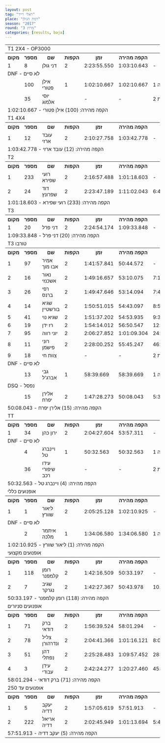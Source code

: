 ```yaml
---
layout: post
tag: "ראלי רייד"
place: "רמת הגולן"
season: "2017"
round: "מרוץ 3"
categories: [results, baja]
---
```


<table class="line_color">
    <tr>
        <td  colspan="99" class="title_font">T1 2X4 - OP3000</td>
    </tr>
    <tr class="rnkh_bkcolor">
        <th class="rnkh_font">מקום</th>
        <th class="rnkh_font">מספר</th>
        <th class="rnkh_font">שם</th>
        <th class="rnkh_font">הקפות</th>
        <th class="rnkh_font">זמן</th>
        <th class="rnkh_font">הקפה מהירה</th>
        <th class="rnkh_font">פער</th>
    </tr>
    <tr class="rnk_bkcolor">
        <td class="rnk_font">1</td>
        <td class="rnk_font">8</td>
        <td class="rnk_font">דני גולן</td>
        <td class="rnk_font">2</td>
        <td class="rnk_font">2:23:55.550</td>
        <td class="rnk_font">1:03:10.643</td>
        <td class="rnk_font">-</td>
    </tr>
    <tr>
        <td  colspan="99" class="subtitle_font">DNF - לא סיים</td>
    </tr>
    <tr class="rnk_bkcolor">
        <td class="rnk_font"></td>
        <td class="rnk_font">100</td>
        <td class="rnk_font">אילן פטורי</td>
        <td class="rnk_font">1</td>
        <td class="rnk_font">1:02:10.667</td>
        <td class="rnk_font">1:02:10.667</td>
        <td class="rnk_font">1 הקפה</td>
    </tr>
    <tr class="rnk_bkcolor">
        <td class="rnk_font"></td>
        <td class="rnk_font">35</td>
        <td class="rnk_font">יוסי אלמוג</td>
        <td class="rnk_font"></td>
        <td class="rnk_font">-</td>
        <td class="rnk_font">-</td>
        <td class="rnk_font">2 הקפות</td>
    </tr>
    <tr>
        <td  colspan="99" class="comment_font">הקפה מהירה: (100) אילן פטורי - 1:02:10.667</td>
    </tr>
    <tr>
        <td  colspan="99" class="title_font">T1 4X4</td>
    </tr>
    <tr class="rnkh_bkcolor">
        <th class="rnkh_font">מקום</th>
        <th class="rnkh_font">מספר</th>
        <th class="rnkh_font">שם</th>
        <th class="rnkh_font">הקפות</th>
        <th class="rnkh_font">זמן</th>
        <th class="rnkh_font">הקפה מהירה</th>
        <th class="rnkh_font">פער</th>
    </tr>
    <tr class="rnk_bkcolor">
        <td class="rnk_font">1</td>
        <td class="rnk_font">12</td>
        <td class="rnk_font">עובד ארזי</td>
        <td class="rnk_font">2</td>
        <td class="rnk_font">2:10:27.758</td>
        <td class="rnk_font">1:03:42.778</td>
        <td class="rnk_font">-</td>
    </tr>
    <tr>
        <td  colspan="99" class="comment_font">הקפה מהירה: (12) עובד ארזי - 1:03:42.778</td>
    </tr>
    <tr>
        <td  colspan="99" class="title_font">T2</td>
    </tr>
    <tr class="rnkh_bkcolor">
        <th class="rnkh_font">מקום</th>
        <th class="rnkh_font">מספר</th>
        <th class="rnkh_font">שם</th>
        <th class="rnkh_font">הקפות</th>
        <th class="rnkh_font">זמן</th>
        <th class="rnkh_font">הקפה מהירה</th>
        <th class="rnkh_font">פער</th>
    </tr>
    <tr class="rnk_bkcolor">
        <td class="rnk_font">1</td>
        <td class="rnk_font">233</td>
        <td class="rnk_font">רועי שפירא</td>
        <td class="rnk_font">2</td>
        <td class="rnk_font">2:16:57.488</td>
        <td class="rnk_font">1:01:18.603</td>
        <td class="rnk_font">-</td>
    </tr>
    <tr class="rnk_bkcolor">
        <td class="rnk_font">2</td>
        <td class="rnk_font">24</td>
        <td class="rnk_font">דוד שפרונץ</td>
        <td class="rnk_font">2</td>
        <td class="rnk_font">2:23:47.189</td>
        <td class="rnk_font">1:11:02.043</td>
        <td class="rnk_font">6:49.701</td>
    </tr>
    <tr>
        <td  colspan="99" class="comment_font">הקפה מהירה: (233) רועי שפירא - 1:01:18.603</td>
    </tr>
    <tr>
        <td  colspan="99" class="title_font">T3</td>
    </tr>
    <tr class="rnkh_bkcolor">
        <th class="rnkh_font">מקום</th>
        <th class="rnkh_font">מספר</th>
        <th class="rnkh_font">שם</th>
        <th class="rnkh_font">הקפות</th>
        <th class="rnkh_font">זמן</th>
        <th class="rnkh_font">הקפה מהירה</th>
        <th class="rnkh_font">פער</th>
    </tr>
    <tr class="rnk_bkcolor">
        <td class="rnk_font">1</td>
        <td class="rnk_font">20</td>
        <td class="rnk_font">דני פרל</td>
        <td class="rnk_font">2</td>
        <td class="rnk_font">2:24:54.174</td>
        <td class="rnk_font">1:09:33.848</td>
        <td class="rnk_font">-</td>
    </tr>
    <tr>
        <td  colspan="99" class="comment_font">הקפה מהירה: (20) דני פרל - 1:09:33.848</td>
    </tr>
    <tr>
        <td  colspan="99" class="title_font">T3 טורבו</td>
    </tr>
    <tr class="rnkh_bkcolor">
        <th class="rnkh_font">מקום</th>
        <th class="rnkh_font">מספר</th>
        <th class="rnkh_font">שם</th>
        <th class="rnkh_font">הקפות</th>
        <th class="rnkh_font">זמן</th>
        <th class="rnkh_font">הקפה מהירה</th>
        <th class="rnkh_font">פער</th>
    </tr>
    <tr class="rnk_bkcolor">
        <td class="rnk_font">1</td>
        <td class="rnk_font">97</td>
        <td class="rnk_font">אמיר אבו מוך</td>
        <td class="rnk_font">2</td>
        <td class="rnk_font">1:41:57.841</td>
        <td class="rnk_font">50:44.572</td>
        <td class="rnk_font">-</td>
    </tr>
    <tr class="rnk_bkcolor">
        <td class="rnk_font">2</td>
        <td class="rnk_font">16</td>
        <td class="rnk_font">נאור אשכנזי</td>
        <td class="rnk_font">2</td>
        <td class="rnk_font">1:49:16.657</td>
        <td class="rnk_font">53:10.075</td>
        <td class="rnk_font">7:18.816</td>
    </tr>
    <tr class="rnk_bkcolor">
        <td class="rnk_font">3</td>
        <td class="rnk_font">26</td>
        <td class="rnk_font">רפי ברנס</td>
        <td class="rnk_font">2</td>
        <td class="rnk_font">1:49:47.646</td>
        <td class="rnk_font">53:14.094</td>
        <td class="rnk_font">7:49.805</td>
    </tr>
    <tr class="rnk_bkcolor">
        <td class="rnk_font">4</td>
        <td class="rnk_font">14</td>
        <td class="rnk_font">שגיא בורשטיין</td>
        <td class="rnk_font">2</td>
        <td class="rnk_font">1:50:51.015</td>
        <td class="rnk_font">54:43.097</td>
        <td class="rnk_font">8:53.174</td>
    </tr>
    <tr class="rnk_bkcolor">
        <td class="rnk_font">5</td>
        <td class="rnk_font">41</td>
        <td class="rnk_font">שגיא נוי</td>
        <td class="rnk_font">2</td>
        <td class="rnk_font">1:51:37.202</td>
        <td class="rnk_font">54:53.935</td>
        <td class="rnk_font">9:39.361</td>
    </tr>
    <tr class="rnk_bkcolor">
        <td class="rnk_font">6</td>
        <td class="rnk_font">19</td>
        <td class="rnk_font">רז ידן</td>
        <td class="rnk_font">2</td>
        <td class="rnk_font">1:54:14.012</td>
        <td class="rnk_font">56:50.547</td>
        <td class="rnk_font">12:16.171</td>
    </tr>
    <tr class="rnk_bkcolor">
        <td class="rnk_font">7</td>
        <td class="rnk_font">95</td>
        <td class="rnk_font">יוני רווה</td>
        <td class="rnk_font">2</td>
        <td class="rnk_font">2:06:27.852</td>
        <td class="rnk_font">1:01:09.304</td>
        <td class="rnk_font">24:30.011</td>
    </tr>
    <tr class="rnk_bkcolor">
        <td class="rnk_font">8</td>
        <td class="rnk_font">11</td>
        <td class="rnk_font">רוני פישמן</td>
        <td class="rnk_font">2</td>
        <td class="rnk_font">2:28:00.252</td>
        <td class="rnk_font">55:45.247</td>
        <td class="rnk_font">46:02.411</td>
    </tr>
    <tr class="rnk_bkcolor">
        <td class="rnk_font">9</td>
        <td class="rnk_font">18</td>
        <td class="rnk_font">צוות חי</td>
        <td class="rnk_font"></td>
        <td class="rnk_font">-</td>
        <td class="rnk_font">-</td>
        <td class="rnk_font">2 הקפות</td>
    </tr>
    <tr>
        <td  colspan="99" class="subtitle_font">DNF - לא סיים</td>
    </tr>
    <tr class="rnk_bkcolor">
        <td class="rnk_font"></td>
        <td class="rnk_font">13</td>
        <td class="rnk_font">גבי אברג'ל</td>
        <td class="rnk_font">1</td>
        <td class="rnk_font">58:39.669</td>
        <td class="rnk_font">58:39.669</td>
        <td class="rnk_font">1 הקפה</td>
    </tr>
    <tr>
        <td  colspan="99" class="subtitle_font">DSQ - נפסל</td>
    </tr>
    <tr class="rnk_bkcolor">
        <td class="rnk_font"></td>
        <td class="rnk_font">15</td>
        <td class="rnk_font">אלירן יפרח</td>
        <td class="rnk_font">2</td>
        <td class="rnk_font">1:47:28.273</td>
        <td class="rnk_font">50:08.043</td>
        <td class="rnk_font">5:30.432</td>
    </tr>
    <tr>
        <td  colspan="99" class="comment_font">הקפה מהירה: (15) אלירן יפרח - 50:08.043</td>
    </tr>
    <tr>
        <td  colspan="99" class="title_font">TT</td>
    </tr>
    <tr class="rnkh_bkcolor">
        <th class="rnkh_font">מקום</th>
        <th class="rnkh_font">מספר</th>
        <th class="rnkh_font">שם</th>
        <th class="rnkh_font">הקפות</th>
        <th class="rnkh_font">זמן</th>
        <th class="rnkh_font">הקפה מהירה</th>
        <th class="rnkh_font">פער</th>
    </tr>
    <tr class="rnk_bkcolor">
        <td class="rnk_font">1</td>
        <td class="rnk_font">34</td>
        <td class="rnk_font">ירון כהן</td>
        <td class="rnk_font">2</td>
        <td class="rnk_font">2:04:27.604</td>
        <td class="rnk_font">53:57.311</td>
        <td class="rnk_font">-</td>
    </tr>
    <tr>
        <td  colspan="99" class="subtitle_font">DNF - לא סיים</td>
    </tr>
    <tr class="rnk_bkcolor">
        <td class="rnk_font"></td>
        <td class="rnk_font">4</td>
        <td class="rnk_font">ויינברג טל</td>
        <td class="rnk_font">1</td>
        <td class="rnk_font">50:32.563</td>
        <td class="rnk_font">50:32.563</td>
        <td class="rnk_font">1 הקפה</td>
    </tr>
    <tr class="rnk_bkcolor">
        <td class="rnk_font"></td>
        <td class="rnk_font">36</td>
        <td class="rnk_font">עידו שיפורי רכב</td>
        <td class="rnk_font"></td>
        <td class="rnk_font">-</td>
        <td class="rnk_font">-</td>
        <td class="rnk_font">2 הקפות</td>
    </tr>
    <tr>
        <td  colspan="99" class="comment_font">הקפה מהירה: (4) ויינברג טל - 50:32.563</td>
    </tr>
    <tr>
        <td  colspan="99" class="title_font">אופנועים כללי</td>
    </tr>
    <tr class="rnkh_bkcolor">
        <th class="rnkh_font">מקום</th>
        <th class="rnkh_font">מספר</th>
        <th class="rnkh_font">שם</th>
        <th class="rnkh_font">הקפות</th>
        <th class="rnkh_font">זמן</th>
        <th class="rnkh_font">הקפה מהירה</th>
        <th class="rnkh_font">פער</th>
    </tr>
    <tr class="rnk_bkcolor">
        <td class="rnk_font">1</td>
        <td class="rnk_font">1</td>
        <td class="rnk_font">ליאור שוורץ</td>
        <td class="rnk_font">2</td>
        <td class="rnk_font">2:05:25.128</td>
        <td class="rnk_font">1:02:10.925</td>
        <td class="rnk_font">-</td>
    </tr>
    <tr>
        <td  colspan="99" class="subtitle_font">DNF - לא סיים</td>
    </tr>
    <tr class="rnk_bkcolor">
        <td class="rnk_font"></td>
        <td class="rnk_font">2</td>
        <td class="rnk_font">איתמר מלכה</td>
        <td class="rnk_font">1</td>
        <td class="rnk_font">1:34:06.580</td>
        <td class="rnk_font">1:34:06.580</td>
        <td class="rnk_font">1 הקפה</td>
    </tr>
    <tr>
        <td  colspan="99" class="comment_font">הקפה מהירה: (1) ליאור שוורץ - 1:02:10.925</td>
    </tr>
    <tr>
        <td  colspan="99" class="title_font">אופנועים מקצועי</td>
    </tr>
    <tr class="rnkh_bkcolor">
        <th class="rnkh_font">מקום</th>
        <th class="rnkh_font">מספר</th>
        <th class="rnkh_font">שם</th>
        <th class="rnkh_font">הקפות</th>
        <th class="rnkh_font">זמן</th>
        <th class="rnkh_font">הקפה מהירה</th>
        <th class="rnkh_font">פער</th>
    </tr>
    <tr class="rnk_bkcolor">
        <td class="rnk_font">1</td>
        <td class="rnk_font">118</td>
        <td class="rnk_font">רומן קלמפנר</td>
        <td class="rnk_font">2</td>
        <td class="rnk_font">1:42:16.509</td>
        <td class="rnk_font">50:33.197</td>
        <td class="rnk_font">-</td>
    </tr>
    <tr class="rnk_bkcolor">
        <td class="rnk_font">2</td>
        <td class="rnk_font">7</td>
        <td class="rnk_font">שגיב נגרקר</td>
        <td class="rnk_font">2</td>
        <td class="rnk_font">1:42:27.367</td>
        <td class="rnk_font">50:43.978</td>
        <td class="rnk_font">10.858</td>
    </tr>
    <tr>
        <td  colspan="99" class="comment_font">הקפה מהירה: (118) רומן קלמפנר - 50:33.197</td>
    </tr>
    <tr>
        <td  colspan="99" class="title_font">אופנועים סניורים</td>
    </tr>
    <tr class="rnkh_bkcolor">
        <th class="rnkh_font">מקום</th>
        <th class="rnkh_font">מספר</th>
        <th class="rnkh_font">שם</th>
        <th class="rnkh_font">הקפות</th>
        <th class="rnkh_font">זמן</th>
        <th class="rnkh_font">הקפה מהירה</th>
        <th class="rnkh_font">פער</th>
    </tr>
    <tr class="rnk_bkcolor">
        <td class="rnk_font">1</td>
        <td class="rnk_font">71</td>
        <td class="rnk_font">ברק דודאי</td>
        <td class="rnk_font">2</td>
        <td class="rnk_font">1:56:39.524</td>
        <td class="rnk_font">58:01.294</td>
        <td class="rnk_font">-</td>
    </tr>
    <tr class="rnk_bkcolor">
        <td class="rnk_font">2</td>
        <td class="rnk_font">78</td>
        <td class="rnk_font">צליל ונדרהורן</td>
        <td class="rnk_font">2</td>
        <td class="rnk_font">2:04:41.366</td>
        <td class="rnk_font">1:01:16.121</td>
        <td class="rnk_font">8:01.842</td>
    </tr>
    <tr class="rnk_bkcolor">
        <td class="rnk_font">3</td>
        <td class="rnk_font">51</td>
        <td class="rnk_font">דהן נפתלי</td>
        <td class="rnk_font">2</td>
        <td class="rnk_font">2:25:28.483</td>
        <td class="rnk_font">1:09:57.452</td>
        <td class="rnk_font">28:48.959</td>
    </tr>
    <tr class="rnk_bkcolor">
        <td class="rnk_font">4</td>
        <td class="rnk_font">3</td>
        <td class="rnk_font">עידן עבודי</td>
        <td class="rnk_font">2</td>
        <td class="rnk_font">2:42:24.277</td>
        <td class="rnk_font">1:20:27.460</td>
        <td class="rnk_font">45:44.753</td>
    </tr>
    <tr>
        <td  colspan="99" class="comment_font">הקפה מהירה: (71) ברק דודאי - 58:01.294</td>
    </tr>
    <tr>
        <td  colspan="99" class="title_font">אופנועים עד 250</td>
    </tr>
    <tr class="rnkh_bkcolor">
        <th class="rnkh_font">מקום</th>
        <th class="rnkh_font">מספר</th>
        <th class="rnkh_font">שם</th>
        <th class="rnkh_font">הקפות</th>
        <th class="rnkh_font">זמן</th>
        <th class="rnkh_font">הקפה מהירה</th>
        <th class="rnkh_font">פער</th>
    </tr>
    <tr class="rnk_bkcolor">
        <td class="rnk_font">1</td>
        <td class="rnk_font">5</td>
        <td class="rnk_font">יעקב דדיה</td>
        <td class="rnk_font">2</td>
        <td class="rnk_font">1:57:05.619</td>
        <td class="rnk_font">57:51.913</td>
        <td class="rnk_font">-</td>
    </tr>
    <tr class="rnk_bkcolor">
        <td class="rnk_font">2</td>
        <td class="rnk_font">222</td>
        <td class="rnk_font">אריאל דדיה</td>
        <td class="rnk_font">2</td>
        <td class="rnk_font">2:02:45.949</td>
        <td class="rnk_font">1:01:13.694</td>
        <td class="rnk_font">5:40.330</td>
    </tr>
    <tr>
        <td  colspan="99" class="comment_font">הקפה מהירה: (5) יעקב דדיה - 57:51.913</td>
    </tr>
</table>
